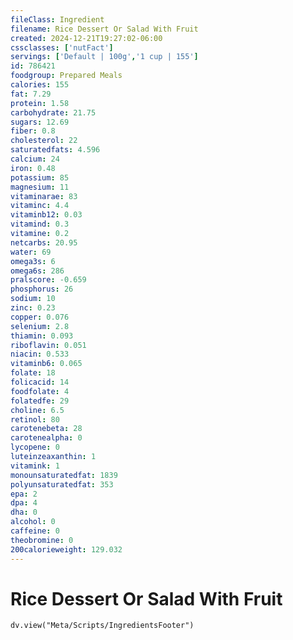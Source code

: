 ```yaml
---
fileClass: Ingredient
filename: Rice Dessert Or Salad With Fruit
created: 2024-12-21T19:27:02-06:00
cssclasses: ['nutFact']
servings: ['Default | 100g','1 cup | 155']
id: 786421
foodgroup: Prepared Meals
calories: 155
fat: 7.29
protein: 1.58
carbohydrate: 21.75
sugars: 12.69
fiber: 0.8
cholesterol: 22
saturatedfats: 4.596
calcium: 24
iron: 0.48
potassium: 85
magnesium: 11
vitaminarae: 83
vitaminc: 4.4
vitaminb12: 0.03
vitamind: 0.3
vitamine: 0.2
netcarbs: 20.95
water: 69
omega3s: 6
omega6s: 286
pralscore: -0.659
phosphorus: 26
sodium: 10
zinc: 0.23
copper: 0.076
selenium: 2.8
thiamin: 0.093
riboflavin: 0.051
niacin: 0.533
vitaminb6: 0.065
folate: 18
folicacid: 14
foodfolate: 4
folatedfe: 29
choline: 6.5
retinol: 80
carotenebeta: 28
carotenealpha: 0
lycopene: 0
luteinzeaxanthin: 1
vitamink: 1
monounsaturatedfat: 1839
polyunsaturatedfat: 353
epa: 2
dpa: 4
dha: 0
alcohol: 0
caffeine: 0
theobromine: 0
200calorieweight: 129.032
---
```


# Rice Dessert Or Salad With Fruit

```dataviewjs
dv.view("Meta/Scripts/IngredientsFooter")
```